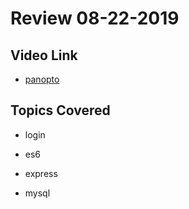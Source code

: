 # Review 08-22-2019

## Video Link

* [panopto](https://codingbootcamp.hosted.panopto.com/Panopto/Pages/Viewer.aspx?id=a9811350-e3c9-4580-b3dd-aab2002189c9)

## Topics Covered

* login

* es6

* express

* mysql
